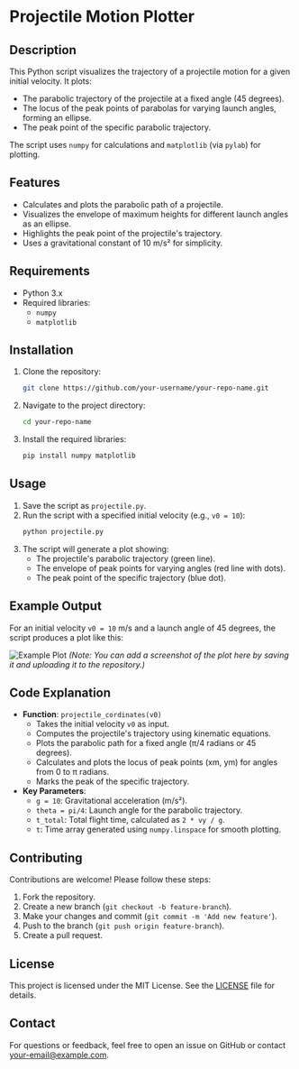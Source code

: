 # Projectile Motion Plotter

## Description
This Python script visualizes the trajectory of a projectile motion for a given initial velocity. It plots:
- The parabolic trajectory of the projectile at a fixed angle (45 degrees).
- The locus of the peak points of parabolas for varying launch angles, forming an ellipse.
- The peak point of the specific parabolic trajectory.

The script uses `numpy` for calculations and `matplotlib` (via `pylab`) for plotting.

## Features
- Calculates and plots the parabolic path of a projectile.
- Visualizes the envelope of maximum heights for different launch angles as an ellipse.
- Highlights the peak point of the projectile's trajectory.
- Uses a gravitational constant of 10 m/s² for simplicity.

## Requirements
- Python 3.x
- Required libraries:
  - `numpy`
  - `matplotlib`

## Installation
1. Clone the repository:
   ```bash
   git clone https://github.com/your-username/your-repo-name.git
   ```
2. Navigate to the project directory:
   ```bash
   cd your-repo-name
   ```
3. Install the required libraries:
   ```bash
   pip install numpy matplotlib
   ```

## Usage
1. Save the script as `projectile.py`.
2. Run the script with a specified initial velocity (e.g., `v0 = 10`):
   ```bash
   python projectile.py
   ```
3. The script will generate a plot showing:
   - The projectile's parabolic trajectory (green line).
   - The envelope of peak points for varying angles (red line with dots).
   - The peak point of the specific trajectory (blue dot).

## Example Output
For an initial velocity `v0 = 10` m/s and a launch angle of 45 degrees, the script produces a plot like this:

![Example Plot](example_plot.png) *(Note: You can add a screenshot of the plot here by saving it and uploading it to the repository.)*

## Code Explanation
- **Function**: `projectile_cordinates(v0)`
  - Takes the initial velocity `v0` as input.
  - Computes the projectile's trajectory using kinematic equations.
  - Plots the parabolic path for a fixed angle (π/4 radians or 45 degrees).
  - Calculates and plots the locus of peak points (xm, ym) for angles from 0 to π radians.
  - Marks the peak of the specific trajectory.
- **Key Parameters**:
  - `g = 10`: Gravitational acceleration (m/s²).
  - `theta = pi/4`: Launch angle for the parabolic trajectory.
  - `t_total`: Total flight time, calculated as `2 * vy / g`.
  - `t`: Time array generated using `numpy.linspace` for smooth plotting.

## Contributing
Contributions are welcome! Please follow these steps:
1. Fork the repository.
2. Create a new branch (`git checkout -b feature-branch`).
3. Make your changes and commit (`git commit -m 'Add new feature'`).
4. Push to the branch (`git push origin feature-branch`).
5. Create a pull request.

## License
This project is licensed under the MIT License. See the [LICENSE](LICENSE) file for details.

## Contact
For questions or feedback, feel free to open an issue on GitHub or contact [your-email@example.com](mailto:your-email@example.com).